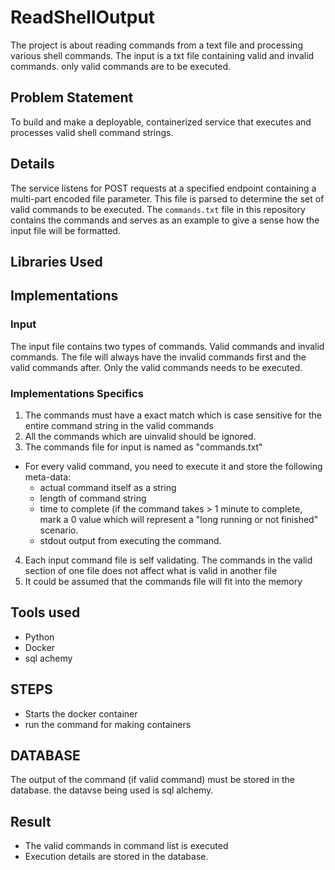 # ReadShellOutput
The project is about reading commands from a text file and processing various shell commands.
The input is a txt file containing valid and invalid commands. only valid commands are to be executed.

## Problem Statement
To build and make a deployable, containerized service that executes and processes valid shell command strings.

## Details
The service listens for POST requests at a specified endpoint containing a multi-part encoded file parameter. This file is parsed to determine the set of valid commands to be executed. The `commands.txt` file in this repository contains the commands and serves as an example to give a sense how the input file will be formatted. 

## Libraries Used

## Implementations

### Input
The input file contains two types of commands. Valid commands and invalid commands. The file will always have the invalid commands first and the valid commands after. Only the valid commands needs to be executed.

### Implementations Specifics
1. The commands must have a exact match which is case sensitive for the entire command string in the valid commands
2. All the commands which are uinvalid should be ignored.
3. The commands file for input is named as "commands.txt"
- For every valid command, you need to execute it and store the following meta-data:
  - actual command itself as a string
  - length of command string
  - time to complete (if the command takes > 1 minute to complete, mark a 0
    value which will represent a "long running or not finished" scenario.
  - stdout output from executing the command.
4. Each input command file is self validating. The commands in the valid section of one file does not affect what is valid in another file
5. It could be assumed that the commands file will fit into the memory

## Tools used
   - Python
   - Docker
   - sql achemy

## STEPS

   - Starts the docker container 
   - run the command for making containers 

## DATABASE
The output of the command (if valid command) must be stored in the database. the datavse being used is sql alchemy.

## Result
- The valid commands in command list is executed
- Execution details are stored in the database.
